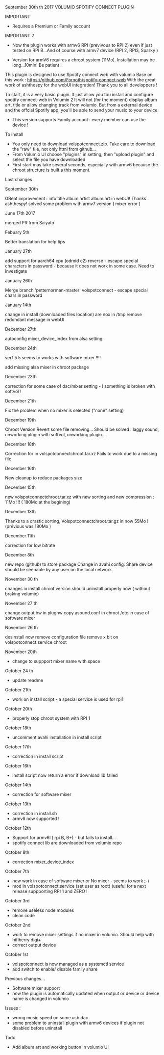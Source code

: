 September 30th th 2017
	VOLUMIO SPOTIFY CONNECT PLUGIN

IMPORTANT

- Requires a Premium or Family account


IMPORTANT 2

- Now the plugin works with armv6 RPI (previvous to RPI 2) even if just tested on RPI B...And of course with armv7 device (RPI 2, RPI3, Sparky ) 

- Version for armV6 requires a chroot system (11Mo). Installation may be long...10min! Be patient !	

This plugin is designed to use Spotify connect web with volumio
Base on this work : https://github.com/Fornoth/spotify-connect-web
With the great work of ashthespy for the webUI integration!
Thank you to all developpers !

To start, it is a very basic plugin.
It just allow you tou install and configure spotify connect-web in Volumio 2
It will not (for the moment) display album art, title or allow changing track from volumio.
But from a external device and the offcial Spotify app, you'll be able to send your music to your device.

- This version supports Family account : every member can use the device !


To install
- You only need to download volspotconnect.zip. Take care to download the "raw" file, not only html from github...
- From Volumio UI choose "plugins" in setting, then "upload plugin" and select the file you have downloaded
- First start may take several seconds, especially with armv6 because the chroot structure is built a this moment. 

Last changes

September 30th

GReat improvement : info title album artist album art in webUI! Thanks ashthespy!
solved some problem with armv7 version ( mixer error )

June 17th 2017

merged PR from Saiyato

Febuary 5th

Better translation for help tips

January 27th

add support for aarch64 cpu (odroid c2)
reverse - escape special characters in password - because it does not work in some case. Need to investigate

January 26th

Merge branch 'petternorman-master' volspotconnect - escape special chars in password

January 14th

change in install (downloaded files location) are nox in /tmp
remove redondant message in webUI 

December 27th

autoconfig mixer_device_index from alsa setting

December 24th

ver1.5.5 seems to works with software mixer !!!!

add missing alsa mixer in chroot package

December 23th

correction for some case of dac/mixer setting - ! something is broken with softvol ! 

December 21th

Fix the problem when no mixer is selected ("none" setting) 

December 19th

Chroot Version Revert some file removing... Should be solved : laggy sound, unworking plugin with softvol, unworking plugin....

December 18th

Correction for in volspotconnectchroot.tar.xz Fails to work due to a missing file

December 16th

New cleanup to reduce packages size

December 15th

new volspotconnectchroot.tar.xz with new sorting and new compression : 11Mo !!! ( 180Mo at the begining)

December 13th

Thanks to a drastic sorting, Volspotconnectchroot.tar.gz in now 55Mo ! (prévious was 180Mo )

December 11th

correction for low bitrate

December 8th

new repo (github) to store package
Change in avahi config. Share device should be seenable by any user on the local network

November 30 th

changes in install
chroot version should uninstall properly now ( without braking volumio)

November 27 th

change output hw in plughw
copy asound.conf in chroot /etc in case of software mixer

November 26 th

desinstall now remove configuration file
remove x bit on volspotconnect.service chroot

November 20th

- change to suppport mixer name with space

October 24 th

- update readme

October 21th

- work on install script - a special service is used for rpi1

October 20th

- properly stop chroot system with RPI 1

October 18th

- uncomment avahi installation in install script

October 17th

- correction in install script

October 16th

- install script now return a error if download lib failed

October 14th

- correction for software mixer

October 13th

- correction in install.sh
- armv6 now supported !

October 12th

- Support for armv6l ( rpi B, B+) - but fails to install...
- spotify connect lib are downloaded from volumio repo

October 8th

- correction mixer_device_index

October 7th

- new work in case of software mixer or No mixer - seems to work ;-)
- mod in volspotconnect.service (set user as root) (useful for a next release suppporting RPI 1 and ZERO !

October 3rd

- remove useless node modules
- clean code

October 2nd

- work to remove mixer settings if no mixer in volumio. Should help with hifiberry digi+ 
- correct output device

October 1st

- volspotconnect is now managed as a systemctl service
- add switch to enable/ disable family share 

Previous changes...

- Software mixer support
- now the plugin is automatically updated when output or device or device name is changed in volumio

Issues : 

- wrong music speed on some usb dac
- some problem to uninstall plugin with armv6 devices if plugin not disabled before uninstall


Todo

- Add album art and working button in volumio UI
